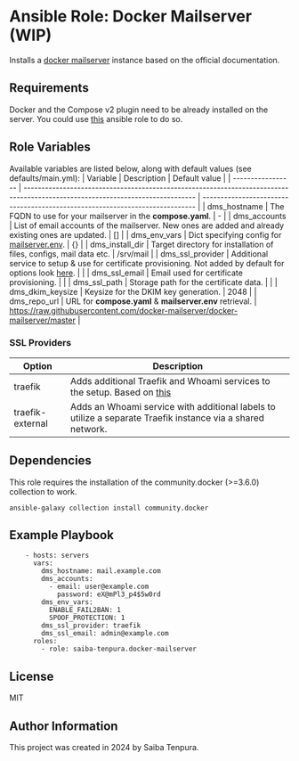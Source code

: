 # Ansible Role: Docker Mailserver (WIP)
Installs a [docker mailserver](https://github.com/docker-mailserver/docker-mailserver) instance based on the official documentation.

## Requirements
Docker and the Compose v2 plugin need to be already installed on the server. You could use [this](https://github.com/geerlingguy/ansible-role-docker) ansible role to do so.

## Role Variables
Available variables are listed below, along with default values (see defaults/main.yml):
| Variable          | Description                                                                                                                    | Default value                                                                |
| ----------------- | ------------------------------------------------------------------------------------------------------------------------------ | ---------------------------------------------------------------------------- |
| dms_hostname      | The FQDN to use for your mailserver in the **compose.yaml**.                                                                   | -                                                                            |
| dms_accounts      | List of email accounts of the mailserver. New ones are added and already existing ones are updated.                            | []                                                                           |
| dms_env_vars      | Dict specifying config for [mailserver.env](https://docker-mailserver.github.io/docker-mailserver/latest/config/environment/). | {}                                                                           |
| dms_install_dir   | Target directory for installation of files, configs, mail data etc.                                                            | /srv/mail                                                                    |
| dms_ssl_provider  | Additional service to setup & use for certificate provisioning. Not added by default for options look [here](#ssl-providers).  |                                                                              |
| dms_ssl_email     | Email used for certificate provisioning.                                                                                       |                                                                              |
| dms_ssl_path      | Storage path for the certificate data.                                                                                         |                                                                              |
| dms_dkim_keysize  | Keysize for the DKIM key generation.                                                                                           | 2048                                                                         |
| dms_repo_url      | URL for **compose.yaml** & **mailserver.env** retrieval.                                                                       | https://raw.githubusercontent.com/docker-mailserver/docker-mailserver/master |

### SSL Providers
| Option           | Description                                                                                                                                                             |
| ---------------- | ----------------------------------------------------------------------------------------------------------------------------------------------------------------------- |
| traefik          | Adds additional Traefik and Whoami services to the setup. Based on [this](https://docker-mailserver.github.io/docker-mailserver/latest/config/security/ssl/#traefik-v2) |
| traefik-external | Adds an Whoami service with additional labels to utilize a separate Traefik instance via a shared network.                                                              |

## Dependencies
This role requires the installation of the community.docker (>=3.6.0) collection to work.
```
ansible-galaxy collection install community.docker
```

## Example Playbook
```
    - hosts: servers
      vars:
        dms_hostname: mail.example.com
        dms_accounts:
          - email: user@example.com
            password: eX@mPl3_p4$5w0rd
        dms_env_vars:
          ENABLE_FAIL2BAN: 1
          SPOOF_PROTECTION: 1
        dms_ssl_provider: traefik
        dms_ssl_email: admin@example.com
      roles:
        - role: saiba-tenpura.docker-mailserver
```

## License
MIT

## Author Information
This project was created in 2024 by Saiba Tenpura.
